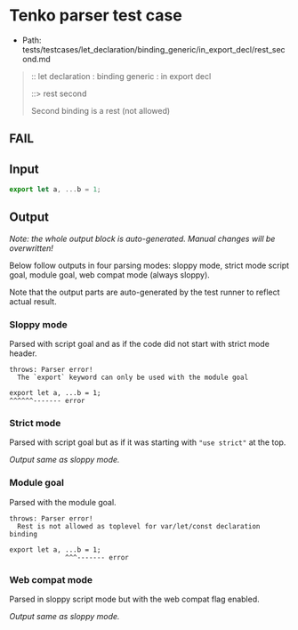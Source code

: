 # Tenko parser test case

- Path: tests/testcases/let_declaration/binding_generic/in_export_decl/rest_second.md

> :: let declaration : binding generic : in export decl
>
> ::> rest second
>
> Second binding is a rest (not allowed)
>
> 

## FAIL

## Input

`````js
export let a, ...b = 1;
`````

## Output

_Note: the whole output block is auto-generated. Manual changes will be overwritten!_

Below follow outputs in four parsing modes: sloppy mode, strict mode script goal, module goal, web compat mode (always sloppy).

Note that the output parts are auto-generated by the test runner to reflect actual result.

### Sloppy mode

Parsed with script goal and as if the code did not start with strict mode header.

`````
throws: Parser error!
  The `export` keyword can only be used with the module goal

export let a, ...b = 1;
^^^^^^------- error
`````

### Strict mode

Parsed with script goal but as if it was starting with `"use strict"` at the top.

_Output same as sloppy mode._

### Module goal

Parsed with the module goal.

`````
throws: Parser error!
  Rest is not allowed as toplevel for var/let/const declaration binding

export let a, ...b = 1;
              ^^^------- error
`````


### Web compat mode

Parsed in sloppy script mode but with the web compat flag enabled.

_Output same as sloppy mode._

